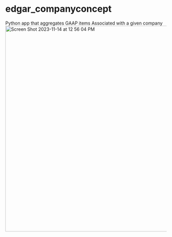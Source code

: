 # edgar_companyconcept
Python app that aggregates GAAP items Associated with  a given company
<img width="643" alt="Screen Shot 2023-11-14 at 12 56 04 PM" src="https://github.com/hgovan/edgar_companyconcept/assets/93172468/b4fdf299-d8c9-42ff-81ac-a8a4bd5a1f9a">

